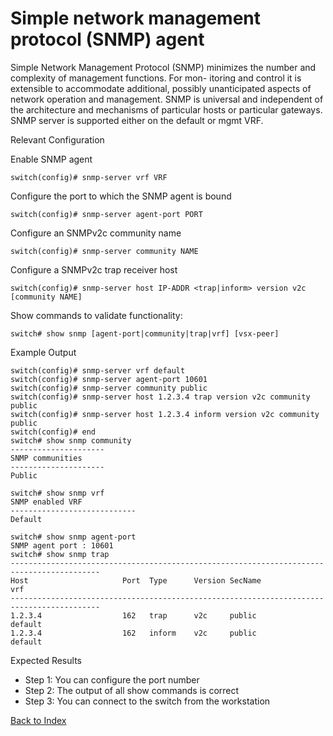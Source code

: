 # Simple network management protocol (SNMP) agent 

Simple Network Management Protocol (SNMP) minimizes the number and complexity of management functions. For mon- itoring and control it is extensible to accommodate additional, possibly unanticipated aspects of network operation and management. SNMP is universal and independent of the architecture and mechanisms of particular hosts or particular gateways. SNMP server is supported either on the default or mgmt VRF. 

Relevant Configuration 

Enable SNMP agent 

```
switch(config)# snmp-server vrf VRF
```

Configure the port to which the SNMP agent is bound 

```
switch(config)# snmp-server agent-port PORT
```

Configure an SNMPv2c community name 

```
switch(config)# snmp-server community NAME
```

Configure a SNMPv2c trap receiver host 

```
switch(config)# snmp-server host IP-ADDR <trap|inform> version v2c [community NAME]
```

Show commands to validate functionality:  

```
switch# show snmp [agent-port|community|trap|vrf] [vsx-peer]
```

Example Output 

```
switch(config)# snmp-server vrf default
switch(config)# snmp-server agent-port 10601
switch(config)# snmp-server community public
switch(config)# snmp-server host 1.2.3.4 trap version v2c community public
switch(config)# snmp-server host 1.2.3.4 inform version v2c community public
switch(config)# end
switch# show snmp community
---------------------
SNMP communities
---------------------
Public

switch# show snmp vrf
SNMP enabled VRF
----------------------------
Default

switch# show snmp agent-port
SNMP agent port : 10601
switch# show snmp trap
------------------------------------------------------------------------------------------
Host                     Port  Type      Version SecName                         vrf
------------------------------------------------------------------------------------------
1.2.3.4                  162   trap      v2c     public                        default
1.2.3.4                  162   inform    v2c     public                        default
```

Expected Results 

* Step 1: You can configure the port number
* Step 2: The output of all show commands is correct
* Step 3: You can connect to the switch from the workstation 

[Back to Index](./index.md)